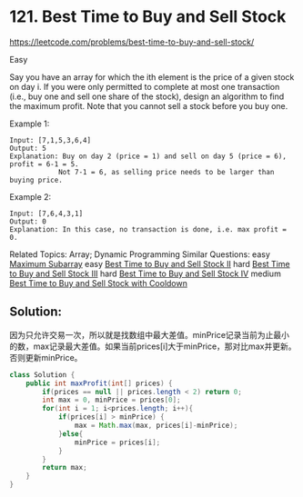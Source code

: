 # 121. Best Time to Buy and Sell Stock 

<https://leetcode.com/problems/best-time-to-buy-and-sell-stock/>

Easy

Say you have an array for which the ith element is the price of a given stock on day i.
If you were only permitted to complete at most one transaction (i.e., buy one and sell one share of the stock), design an algorithm to find the maximum profit.
Note that you cannot sell a stock before you buy one.

Example 1:

    Input: [7,1,5,3,6,4]
    Output: 5
    Explanation: Buy on day 2 (price = 1) and sell on day 5 (price = 6), profit = 6-1 = 5.
                Not 7-1 = 6, as selling price needs to be larger than buying price.
Example 2:

    Input: [7,6,4,3,1]
    Output: 0
    Explanation: In this case, no transaction is done, i.e. max profit = 0.


Related Topics: Array; Dynamic Programming
Similar Questions: 
    easy [Maximum Subarray](https://leetcode.com/problems/maximum-subarray/)
    easy [Best Time to Buy and Sell Stock II](https://leetcode.com/problems/best-time-to-buy-and-sell-stock-ii/)
    hard [Best Time to Buy and Sell Stock III](https://leetcode.com/problems/best-time-to-buy-and-sell-stock-iii/)
    hard [Best Time to Buy and Sell Stock IV](https://leetcode.com/problems/best-time-to-buy-and-sell-stock-iv/)
    medium [Best Time to Buy and Sell Stock with Cooldown](https://leetcode.com/problems/best-time-to-buy-and-sell-stock-with-cooldown/)

## Solution:
因为只允许交易一次，所以就是找数组中最大差值。minPrice记录当前为止最小的数，max记录最大差值。如果当前prices[i]大于minPrice，那对比max并更新。否则更新minPrice。
```java
class Solution {
    public int maxProfit(int[] prices) {
        if(prices == null || prices.length < 2) return 0;
        int max = 0, minPrice = prices[0];
        for(int i = 1; i<prices.length; i++){
            if(prices[i] > minPrice) {
                max = Math.max(max, prices[i]-minPrice);
            }else{
                minPrice = prices[i];
            }
        }
        return max;
    }
}
```
